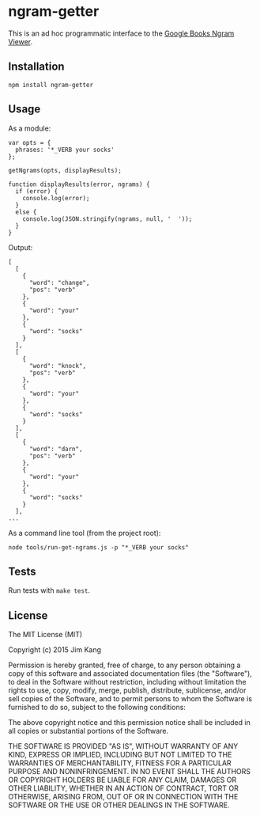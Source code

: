 ngram-getter
============

This is an ad hoc programmatic interface to the [Google Books Ngram Viewer](https://books.google.com/ngrams/).

Installation
------------

    npm install ngram-getter

Usage
-----

As a module:

    var opts = {
      phrases: '*_VERB your socks'
    };

    getNgrams(opts, displayResults);

    function displayResults(error, ngrams) {
      if (error) {
        console.log(error);
      }
      else {
        console.log(JSON.stringify(ngrams, null, '  '));
      }
    }

Output:

    [
      [
        {
          "word": "change",
          "pos": "verb"
        },
        {
          "word": "your"
        },
        {
          "word": "socks"
        }
      ],
      [
        {
          "word": "knock",
          "pos": "verb"
        },
        {
          "word": "your"
        },
        {
          "word": "socks"
        }
      ],
      [
        {
          "word": "darn",
          "pos": "verb"
        },
        {
          "word": "your"
        },
        {
          "word": "socks"
        }
      ],
    ...

As a command line tool (from the project root):

    node tools/run-get-ngrams.js -p "*_VERB your socks"

Tests
-----

Run tests with `make test`.

License
-------

The MIT License (MIT)

Copyright (c) 2015 Jim Kang

Permission is hereby granted, free of charge, to any person obtaining a copy
of this software and associated documentation files (the "Software"), to deal
in the Software without restriction, including without limitation the rights
to use, copy, modify, merge, publish, distribute, sublicense, and/or sell
copies of the Software, and to permit persons to whom the Software is
furnished to do so, subject to the following conditions:

The above copyright notice and this permission notice shall be included in
all copies or substantial portions of the Software.

THE SOFTWARE IS PROVIDED "AS IS", WITHOUT WARRANTY OF ANY KIND, EXPRESS OR
IMPLIED, INCLUDING BUT NOT LIMITED TO THE WARRANTIES OF MERCHANTABILITY,
FITNESS FOR A PARTICULAR PURPOSE AND NONINFRINGEMENT. IN NO EVENT SHALL THE
AUTHORS OR COPYRIGHT HOLDERS BE LIABLE FOR ANY CLAIM, DAMAGES OR OTHER
LIABILITY, WHETHER IN AN ACTION OF CONTRACT, TORT OR OTHERWISE, ARISING FROM,
OUT OF OR IN CONNECTION WITH THE SOFTWARE OR THE USE OR OTHER DEALINGS IN
THE SOFTWARE.
